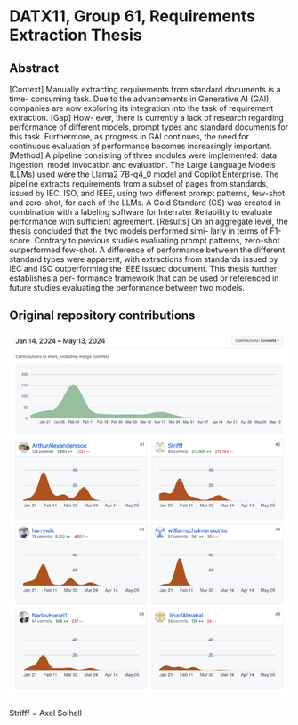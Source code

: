 # DATX11, Group 61, Requirements Extraction Thesis


## Abstract 

[Context] Manually extracting requirements from standard documents is a time-
consuming task. Due to the advancements in Generative AI (GAI), companies are
now exploring its integration into the task of requirement extraction. [Gap] How-
ever, there is currently a lack of research regarding performance of different models,
prompt types and standard documents for this task. Furthermore, as progress in GAI
continues, the need for continuous evaluation of performance becomes increasingly
important. [Method] A pipeline consisting of three modules were implemented: data
ingestion, model invocation and evaluation. The Large Language Models (LLMs)
used were the Llama2 7B-q4_0 model and Copilot Enterprise. The pipeline extracts
requirements from a subset of pages from standards, issued by IEC, ISO, and IEEE,
using two different prompt patterns, few-shot and zero-shot, for each of the LLMs.
A Gold Standard (GS) was created in combination with a labeling software for
Interrater Reliability to evaluate performance with sufficient agreement. [Results]
On an aggregate level, the thesis concluded that the two models performed simi-
larly in terms of F1-score. Contrary to previous studies evaluating prompt patterns,
zero-shot outperformed few-shot. A difference of performance between the different
standard types were apparent, with extractions from standards issued by IEC and
ISO outperforming the IEEE issued document. This thesis further establishes a per-
formance framework that can be used or referenced in future studies evaluating the
performance between two models.

## 

## Original repository contributions
![Original Contributions](images/OriginalContributions.png)

Strifff = Axel Solhall